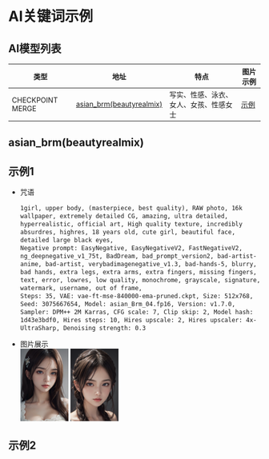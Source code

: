 # AI关键词示例

## AI模型列表

|类型|地址|特点|图片示例|
|--|--|--|--|
|CHECKPOINT MERGE|[asian_brm(beautyrealmix)](https://civitai.com/models/367138/asianbrmbeautyrealmix)|写实、性感、泳衣、女人、女孩、性感女士|[示例](#asian_brm_beautyrealmix)|

## <a name="asian_brm_beautyrealmix">asian_brm(beautyrealmix)</a>

## 示例1

- 咒语

    ```text
    1girl, upper body, (masterpiece, best quality), RAW photo, 16k wallpaper, extremely detailed CG, amazing, ultra detailed, hyperrealistic, official art, High quality texture, incredibly absurdres, highres, 18 years old, cute girl, beautiful face, detailed large black eyes,
    Negative prompt: EasyNegative, EasyNegativeV2, FastNegativeV2, ng_deepnegative_v1_75t, BadDream, bad_prompt_version2, bad-artist-anime, bad-artist, verybadimagenegative_v1.3, bad-hands-5, blurry, bad hands, extra legs, extra arms, extra fingers, missing fingers, text, error, lowres, low quality, monochrome, grayscale, signature, watermark, username, out of frame,
    Steps: 35, VAE: vae-ft-mse-840000-ema-pruned.ckpt, Size: 512x768, Seed: 3075667654, Model: asian_Brm_04.fp16, Version: v1.7.0, Sampler: DPM++ 2M Karras, CFG scale: 7, Clip skip: 2, Model hash: 1d43e3bdf0, Hires steps: 10, Hires upscale: 2, Hires upscaler: 4x-UltraSharp, Denoising strength: 0.3
    ```

- 图片展示  
  <img src="./images/00002-3075667654.png" alt="美女" style="width:20%"></img>
  <img src="./images/00003-1406397774.png" alt="美女" style="width:20%"></img>

## 示例2
